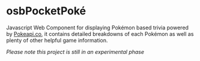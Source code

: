 # osbPocketPoké
Javascript Web Component for displaying Pokémon based trivia powered by [Pokeapi.co](http://pokeapi.co/), it contains detailed breakdowns of each Pokémon as well as plenty of other helpful game information.

_Please note this project is still in an experimental phase_